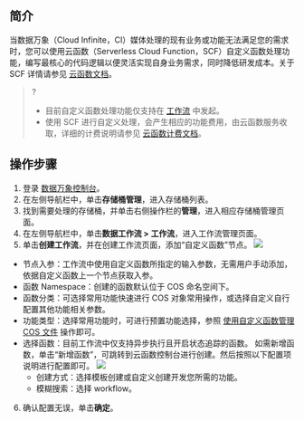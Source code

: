 ## 简介

当数据万象（Cloud Infinite，CI）媒体处理的现有业务或功能无法满足您的需求时，您可以使用云函数（Serverless Cloud Function，SCF）自定义函数处理功能，编写最核心的代码逻辑以便灵活实现自身业务需求，同时降低研发成本。关于 SCF 详情请参见 [云函数文档](https://cloud.tencent.com/document/product/583/9199)。

>?
> - 目前自定义函数处理功能仅支持在 [工作流](https://cloud.tencent.com/document/product/460/46488) 中发起。
> - 使用 SCF 进行自定义处理，会产生相应的功能费用，由云函数服务收取，详细的计费说明请参见 [云函数计费文档](https://cloud.tencent.com/document/product/583/17299)。
> 

## 操作步骤

1. 登录 [数据万象控制台](https://console.cloud.tencent.com/ci)。
2. 在左侧导航栏中，单击**存储桶管理**，进入存储桶列表。
3. 找到需要处理的存储桶，并单击右侧操作栏的**管理**，进入相应存储桶管理页面。
4. 在左侧导航栏中，单击**数据工作流 > 工作流**，进入工作流管理页面。
5. 单击**创建工作流**，并在创建工作流页面，添加“自定义函数”节点。
![](https://qcloudimg.tencent-cloud.cn/raw/489a2b578e7231928bb6a6d9e48f8104.png)
 - 节点入参：工作流中使用自定义函数所指定的输入参数，无需用户手动添加，依据自定义函数上一个节点获取入参。
 - 函数 Namespace：创建的函数默认位于 COS 命名空间下。
 - 函数分类：可选择常用功能快速进行 COS 对象常用操作，或选择自定义自行配置其他功能相关参数。
 - 功能类型：选择常用功能时，可进行预置功能选择，参照 [使用自定义函数管理 COS 文件](https://cloud.tencent.com/document/product/460/71357) 操作即可。
 - 选择函数：目前工作流中仅支持异步执行且开启状态追踪的函数。
 如需新增函数，单击“新增函数”，可跳转到云函数控制台进行创建。然后按照以下配置项说明进行配置即可。
![](https://main.qcloudimg.com/raw/b2efcc0465bf89d02f0182619393fea7.png)
    - 创建方式：选择模板创建或自定义创建开发您所需的功能。
    - 模糊搜索：选择 workflow。
6. 确认配置无误，单击**确定**。



